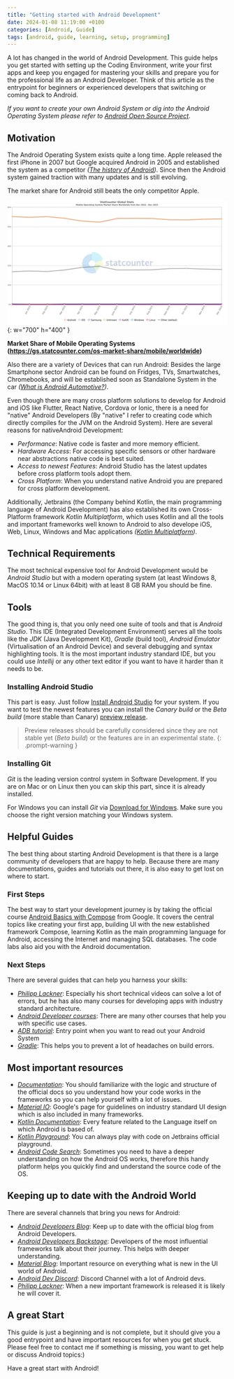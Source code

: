 ```yaml
---
title: "Getting started with Android Development"
date: 2024-01-08 11:19:00 +0100
categories: [Android, Guide]
tags: [android, guide, learning, setup, programming]
---
```


A lot has changed in the world of Android Development. This guide helps you get started with setting up 
the Coding Environment, write your first apps and keep you engaged for mastering your skills and prepare you for
the professional life as an Android Developer. Think of this article as the entrypoint for beginners or experienced
developers that switching or coming back to Android.

_If you want to create your own Android System or dig into
the Android Operating System please refer to [Android Open Source Project](https://source.android.com)_.

## Motivation
The Android Operating System exists quite a long time. Apple released
the first iPhone in 2007 but Google acquired Android in 2005 and established
the system as a competitor _([The history of Android](https://www.androidauthority.com/history-android-os-name-789433/))_.
Since then the Android system gained traction with many updates and
is still evolving.

The market share for Android still beats the only competitor Apple.

![Market Share Mobile Operating Systems](/assets/img/2024-01-7-android-getting-started/StatCounter-os_combined-ww-monthly-202212-202312-2.png){: w="700" h="400" }

__Market Share of Mobile Operating Systems (https://gs.statcounter.com/os-market-share/mobile/worldwide)__

Also there are a variety of Devices that can run Android: Besides the large Smartphone sector Android can be found on Fridges, TVs, Smartwatches, Chromebooks,
and will be established soon as Standalone System in the car _([What is Android Automotive?](https://www.forbes.com/wheels/features/what-is-android-automotive/))_.

Even though there are many cross platform solutions to develop for Android and iOS like Flutter, React Native, Cordova or Ionic, there is a need for
"native" Android Developers (By "native" I refer to creating code which directly compiles for the JVM on the Android System). 
Here are several reasons for nativeAndroid Development:

- _Performance_: Native code is faster and more memory efficient.
- _Hardware Access_: For accessing specific sensors or other hardware near abstractions native code is best suited.
- _Access to newest Features_: Android Studio has the latest updates before cross platform tools adopt them.
- _Cross Platform_: When you understand native Android you are prepared for cross platform development.

Additionally, Jetbrains (the Company behind Kotlin, the main programming language of Android Development) has also established
its own Cross-Platform framework _Kotlin Multiplatform_, which uses Kotlin and all the tools and important frameworks well known to Android 
to also develope iOS, Web, Linux, Windows and Mac applications _([Kotlin Multiplatform](https://kotlinlang.org/docs/multiplatform.html))_. 

## Technical Requirements
The most technical expensive tool for Android Development would be _Android Studio_ but with a modern operating 
system (at least Windows 8, MacOS 10.14 or Linux 64bit) with at least 8 GB RAM you should be fine.

## Tools
The good thing is, that you only need one suite of tools and that is _Android Studio_. This IDE (Integrated Development Environment) serves
all the tools like the _JDK_ (Java Development Kit), _Gradle_ (build tool), _Android Emulator_ (Virtualisation of an Android Device) and
several debugging and syntax highlighting tools.
It is the most important industry standard IDE, but you could use _Intellij_ or any other text editor if you want to have it harder than it needs to be.

### Installing Android Studio
This part is easy. Just follow [Install Android Studio](https://developer.android.com/studio/install) for your system.
If you want to test the newest features you can install the _Canary build_ or the _Beta build_ (more stable than Canary)
[preview release](https://developer.android.com/studio/preview).

> Preview releases should be carefully considered since they are not stable yet (_Beta build_) or the features 
> are in an experimental state.
{: .prompt-warning }

### Installing Git
_Git_ is the leading version control system in Software Development.
If you are on Mac or on Linux then you can skip this part, since it is already installed.

For Windows you can install _Git_ via [Download for Windows](https://git-scm.com/download/win). Make sure 
you choose the right version matching your Windows system.

## Helpful Guides
The best thing about starting Android Development is that there is a large community of developers that are happy to help.
Because there are many documentations, guides and tutorials out there, it is also easy to get lost on where to start. 

### First Steps
The best way to start your development journey is by taking the official course
[Android Basics with Compose](https://developer.android.com/courses/android-basics-compose/course) from Google.
It covers the central topics like creating your first app, building UI with the new established framework Compose,
learning Kotlin as the main programming language for Android, accessing the Internet and managing SQL databases. 
The code labs also aid you with the Android documentation.

### Next Steps
There are several guides that can help you harness your skills:

- _[Philipp Lackner](https://www.youtube.com/@PhilippLackner)_: Especially his short technical videos can solve a lot of errors,
but he has also many courses for developing apps with industry standard architecture. 
- _[Android Developer courses](https://developer.android.com/courses)_: There are many other courses that help you with specific use cases.
- _[ADB tutorial](https://www.youtube.com/watch?v=uOPcUjVl2YQ)_: Entry point when you want to read out your Android System
- _[Gradle](https://www.youtube.com/watch?v=-dtcEMLNmn0)_: This helps you to prevent a lot of headaches on build errors.

## Most important resources
- _[Documentation](https://developer.android.com/docs/)_: You should familiarize with the logic and structure of the official docs so you understand
how your code works in the frameworks so you can help yourself with a lot of issues.
- _[Material IO](https://m3.material.io)_: Google's page for guidelines on industry standard UI design which is also included in many frameworks.
- _[Kotlin Documentation](https://kotlinlang.org/docs/home.html)_: Every feature related to the Language itself on which Android is based of.
- _[Kotlin Playground](https://play.kotlinlang.org/)_: You can always play with code on Jetbrains official playground.
- _[Android Code Search](https://cs.android.com)_: Sometimes you need to have a deeper understanding on how the Android OS works, therefore 
this handy platform helps you quickly find and understand the source code of the OS.

## Keeping up to date with the Android World
There are several channels that bring you news for Android:
- _[Android Developers Blog](https://android-developers.googleblog.com)_: Keep up to date with the official blog from Android Developers.
- _[Android Developers Backstage](https://adbackstage.libsyn.com)_: Developers of the most influential frameworks talk about their journey.
This helps with deeper understanding.
- _[Material Blog](https://material.io/blog/)_: Important resource on everything what is new in the UI world of Android.
- _[Android Dev Discord](https://discord.gg/S2QWCxpr9C)_: Discord Channel with a lot of Android devs.
- _[Philipp Lackner](https://www.youtube.com/@PhilippLackner)_: When a new important framework is released it is likely he will cover it.

## A great Start
This guide is just a beginning and is not complete, but it should give you a good entrypoint and have important resources for when you get stuck.
Please feel free to contact me if something is missing, you want to get help or discuss Android topics:)

Have a great start with Android!